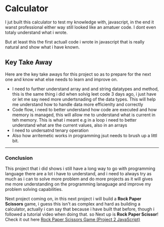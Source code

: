 # Calculator
I jut built this calculator to test my knowledge with, javascript, in the end it wanst professional either way still looked like an amatuer code. I dont even totaly understand what i wrote. 

But at least this the first actuall code i wrote in javascript that is really natural and show what i have known.

## Key Take Away

Here are the key take aways for this project so as to prepare for the next one and know what else needs to learn and improve on.

- I need to further understand array and and string datatypes and method, this is the same thing i did when solvig leet code 3 days ago, i just have or let me say need more undertsnading of the data types. This will help me understand how to handle data more efficienlty and correctly
- Code flow, i need to better understand how code are executed and how memory is managed, this will allow me to understand what is current in teh memory. This is what i meant e.g in a loop i need to better understand what are the current values, also in an arrays
- I need to undersatnd tenary operation
- Also how arritemetic works in programming jsut needs to brush up a littl bit.

----
### Conclusion

This project that i did shows i still have a long way to go with programming language there are a lot i have to understand, and i need to always try as much as i can to solve more problem and do more projects as it will gives me more understanding on the programming lanaguage and improve my problem solving capabilities.

Next project coming on, in this next project i will build a <b>Rock Paper Scissors</b> game, i guess this isn't as complex and hard as building a calculator, actually i can say that because i have built that before, though i followed a tutorial video when doing that. so Next up is <b>Rock Paper Scissor</b>! Check it out here [Rock Paper Scissors Game (Project 2 JavaScript)](../Rock-Paper-Scissor)